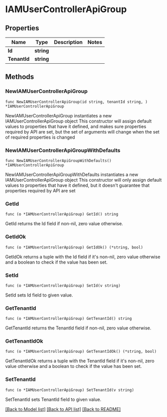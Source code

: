# IAMUserControllerApiGroup

## Properties

Name | Type | Description | Notes
------------ | ------------- | ------------- | -------------
**Id** | **string** |  | 
**TenantId** | **string** |  | 

## Methods

### NewIAMUserControllerApiGroup

`func NewIAMUserControllerApiGroup(id string, tenantId string, ) *IAMUserControllerApiGroup`

NewIAMUserControllerApiGroup instantiates a new IAMUserControllerApiGroup object
This constructor will assign default values to properties that have it defined,
and makes sure properties required by API are set, but the set of arguments
will change when the set of required properties is changed

### NewIAMUserControllerApiGroupWithDefaults

`func NewIAMUserControllerApiGroupWithDefaults() *IAMUserControllerApiGroup`

NewIAMUserControllerApiGroupWithDefaults instantiates a new IAMUserControllerApiGroup object
This constructor will only assign default values to properties that have it defined,
but it doesn't guarantee that properties required by API are set

### GetId

`func (o *IAMUserControllerApiGroup) GetId() string`

GetId returns the Id field if non-nil, zero value otherwise.

### GetIdOk

`func (o *IAMUserControllerApiGroup) GetIdOk() (*string, bool)`

GetIdOk returns a tuple with the Id field if it's non-nil, zero value otherwise
and a boolean to check if the value has been set.

### SetId

`func (o *IAMUserControllerApiGroup) SetId(v string)`

SetId sets Id field to given value.


### GetTenantId

`func (o *IAMUserControllerApiGroup) GetTenantId() string`

GetTenantId returns the TenantId field if non-nil, zero value otherwise.

### GetTenantIdOk

`func (o *IAMUserControllerApiGroup) GetTenantIdOk() (*string, bool)`

GetTenantIdOk returns a tuple with the TenantId field if it's non-nil, zero value otherwise
and a boolean to check if the value has been set.

### SetTenantId

`func (o *IAMUserControllerApiGroup) SetTenantId(v string)`

SetTenantId sets TenantId field to given value.



[[Back to Model list]](../README.md#documentation-for-models) [[Back to API list]](../README.md#documentation-for-api-endpoints) [[Back to README]](../README.md)


